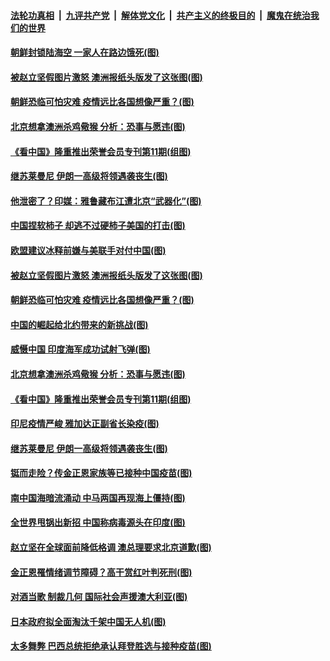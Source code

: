 

####  [法轮功真相](../../../../basic/blob/master/README.md?t=12030931) &nbsp;|&nbsp; [九评共产党](../../../../9ping.md/blob/master/README.md?t=12030931) &nbsp;|&nbsp; [解体党文化](../../../../jtdwh.md/blob/master/README.md?t=12030931)  &nbsp;|&nbsp; [共产主义的终极目的](../../../../gczydzjmd.md/blob/master/README.md?t=12030931) &nbsp;|&nbsp; [魔鬼在统治我们的世界](../../../../mgztzwmdsj.md/blob/master/README.md?t=12030931) 

#### [朝鲜封锁陆海空 一家人在路边饿死(图)](../pages/p9/954469.md?t=12030931) 

#### [被赵立坚假图片激怒 澳洲报纸头版发了这张图(图)](../pages/p9/954413.md?t=12030931) 

#### [朝鲜恐临可怕灾难 疫情远比各国想像严重？(图)](../pages/p9/954339.md?t=12030931) 

#### [北京想拿澳洲杀鸡儆猴 分析：恐事与愿违(图)](../pages/p9/954344.md?t=12030931) 

#### [《看中国》隆重推出荣誉会员专刊第11期(组图)](../pages/p9/954301.md?t=12030931) 

#### [继苏莱曼尼 伊朗一高级将领遇袭丧生(图)](../pages/p9/954365.md?t=12030931) 

#### [他泄密了？印媒：雅鲁藏布江遭北京“武器化”(图)](../pages/p9/954474.md?t=12030931) 

#### [中国捏软柿子 却逃不过硬柿子美国的打击(图)](../pages/p9/954451.md?t=12030931) 

#### [欧盟建议冰释前嫌与美联手对付中国(图)](../pages/p9/954426.md?t=12030931) 

#### [被赵立坚假图片激怒 澳洲报纸头版发了这张图(图)](../pages/p9/954413.md?t=12030931) 

#### [朝鲜恐临可怕灾难 疫情远比各国想像严重？(图)](../pages/p9/954339.md?t=12030931) 

#### [中国的崛起给北约带来的新挑战(图)](../pages/p9/954399.md?t=12030931) 

#### [威慑中国 印度海军成功试射飞弹(图)](../pages/p9/954390.md?t=12030931) 

#### [北京想拿澳洲杀鸡儆猴 分析：恐事与愿违(图)](../pages/p9/954344.md?t=12030931) 

#### [《看中国》隆重推出荣誉会员专刊第11期(组图)](../pages/p9/954301.md?t=12030931) 

#### [印尼疫情严峻 雅加达正副省长染疫(图)](../pages/p9/954336.md?t=12030931) 

#### [继苏莱曼尼 伊朗一高级将领遇袭丧生(图)](../pages/p9/954365.md?t=12030931) 

#### [铤而走险？传金正恩家族等已接种中国疫苗(图)](../pages/p9/954314.md?t=12030931) 

#### [南中国海暗流涌动 中马两国再现海上僵持(图)](../pages/p9/954297.md?t=12030931) 

#### [全世界甩锅出新招 中国称病毒源头在印度(图)](../pages/p9/954295.md?t=12030931) 

#### [赵立坚在全球面前降低格调 澳总理要求北京道歉(图)](../pages/p9/954215.md?t=12030931) 

#### [金正恩罹情绪调节障碍？高干赏红叶判死刑(图)](../pages/p9/954221.md?t=12030931) 


#### [对酒当歌 制裁几何 国际社会声援澳大利亚(图)](../pages/p9/954222.md?t=12030931) 

#### [日本政府拟全面淘汰千架中国无人机(图)](../pages/p9/954220.md?t=12030931) 

#### [太多舞弊 巴西总统拒绝承认拜登胜选与接种疫苗(图)](../pages/p9/954202.md?t=12030931) 


